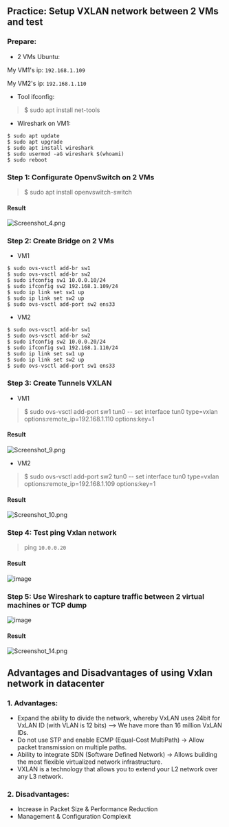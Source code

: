 

## Practice: Setup VXLAN network between 2 VMs and test

### Prepare:

- 2 VMs Ubuntu:

My VM1's ip: `192.168.1.109`

My VM2's ip: `192.168.1.110`

- Tool ifconfig:

> $ sudo apt install net-tools
- Wireshark on VM1:

```
$ sudo apt update
$ sudo apt upgrade
$ sudo apt install wireshark
$ sudo usermod -aG wireshark $(whoami)
$ sudo reboot
```
### Step 1: Configurate OpenvSwitch on 2 VMs

> $ sudo apt install openvswitch-switch
#### Result 

![Screenshot_4.png](https://github.com/dobuithanhnam/Viettel-Digital-Talent-2021/blob/main/Week3/pic/Screenshot_4.png)

### Step 2: Create Bridge on 2 VMs

- VM1

```
$ sudo ovs-vsctl add-br sw1
$ sudo ovs-vsctl add-br sw2
$ sudo ifconfig sw1 10.0.0.10/24
$ sudo ifconfig sw2 192.168.1.109/24
$ sudo ip link set sw1 up
$ sudo ip link set sw2 up
$ sudo ovs-vsctl add-port sw2 ens33 
```

- VM2

```
$ sudo ovs-vsctl add-br sw1
$ sudo ovs-vsctl add-br sw2
$ sudo ifconfig sw2 10.0.0.20/24
$ sudo ifconfig sw1 192.168.1.110/24
$ sudo ip link set sw1 up
$ sudo ip link set sw2 up
$ sudo ovs-vsctl add-port sw1 ens33 
```

### Step 3: Create Tunnels VXLAN

- VM1

> $ sudo ovs-vsctl add-port sw1 tun0 -- set interface tun0 type=vxlan options:remote_ip=192.168.1.110 options:key=1
#### Result 

![Screenshot_9.png](https://github.com/dobuithanhnam/Viettel-Digital-Talent-2021/blob/main/Week3/pic/Screenshot_9.png)

- VM2

> $ sudo ovs-vsctl add-port sw2 tun0 -- set interface tun0 type=vxlan options:remote_ip=192.168.1.109 options:key=1
#### Result 

![Screenshot_10.png](https://github.com/dobuithanhnam/Viettel-Digital-Talent-2021/blob/main/Week3/pic/Screenshot_10.png)

### Step 4: Test ping Vxlan network

> ping `10.0.0.20`
#### Result 

![image](https://user-images.githubusercontent.com/83824403/178887758-ca88cf16-8165-4c00-9a08-f9a401562e60.png)

### Step 5: Use Wireshark to capture traffic between 2 virtual machines or TCP dump

![image](https://user-images.githubusercontent.com/83824403/178888321-5ac95b47-d003-4685-a12c-cfd439eef299.png)



#### Result 

![Screenshot_14.png](https://github.com/dobuithanhnam/Viettel-Digital-Talent-2021/blob/main/Week3/pic/Screenshot_14.png)

## Advantages and Disadvantages of using Vxlan network in datacenter

### 1. Advantages:

- Expand the ability to divide the network, whereby VxLAN uses 24bit for VxLAN ID (with VLAN is 12 bits) --> We have more than 16 million VxLAN IDs. 
- Do not use STP and enable ECMP (Equal-Cost MultiPath) -> Allow packet transmission on multiple paths. 
- Ability to integrate SDN (Software Defined Network) -> Allows building the most flexible virtualized network infrastructure. 
- VXLAN is a technology that allows you to extend your L2 network over any L3 network.

### 2. Disadvantages:

- Increase in Packet Size & Performance Reduction
- Management & Configuration Complexit

